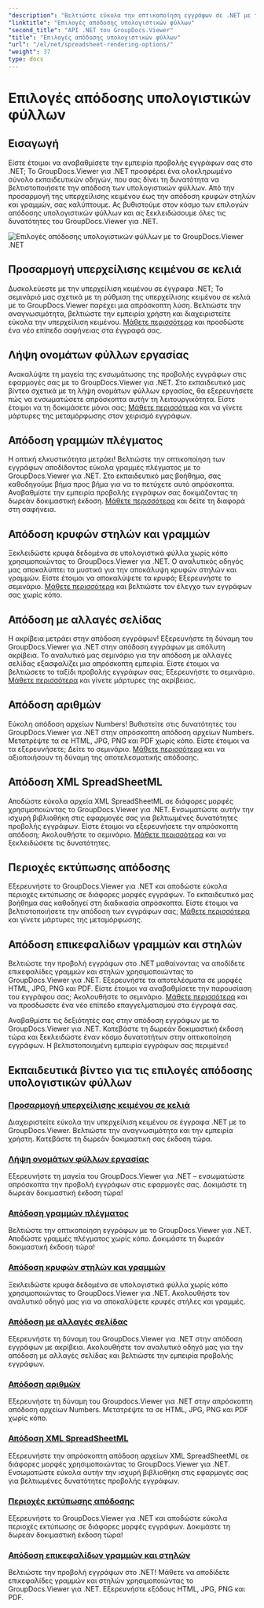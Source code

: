 ```yaml
---
"description": "Βελτιώστε εύκολα την οπτικοποίηση εγγράφων σε .NET με τα εκπαιδευτικά βίντεο GroupDocs.Viewer. Μάθετε να προσαρμόζετε την υπερχείλιση κειμένου, να αποδίδετε γραμμές πλέγματος και πολλά άλλα."
"linktitle": "Επιλογές απόδοσης υπολογιστικών φύλλων"
"second_title": "API .NET του GroupDocs.Viewer"
"title": "Επιλογές απόδοσης υπολογιστικών φύλλων"
"url": "/el/net/spreadsheet-rendering-options/"
"weight": 37
type: docs
---
```

# Επιλογές απόδοσης υπολογιστικών φύλλων

## Εισαγωγή

Είστε έτοιμοι να αναβαθμίσετε την εμπειρία προβολής εγγράφων σας στο .NET; Το GroupDocs.Viewer για .NET προσφέρει ένα ολοκληρωμένο σύνολο εκπαιδευτικών οδηγών, που σας δίνει τη δυνατότητα να βελτιστοποιήσετε την απόδοση των υπολογιστικών φύλλων. Από την προσαρμογή της υπερχείλισης κειμένου έως την απόδοση κρυφών στηλών και γραμμών, σας καλύπτουμε. Ας βυθιστούμε στον κόσμο των επιλογών απόδοσης υπολογιστικών φύλλων και ας ξεκλειδώσουμε όλες τις δυνατότητες του GroupDocs.Viewer για .NET.

![Επιλογές απόδοσης υπολογιστικών φύλλων με το GroupDocs.Viewer .NET](/viewer/spreadsheet-rendering-options/image.png)

## Προσαρμογή υπερχείλισης κειμένου σε κελιά

Δυσκολεύεστε με την υπερχείλιση κειμένου σε έγγραφα .NET; Το σεμινάριό μας σχετικά με τη ρύθμιση της υπερχείλισης κειμένου σε κελιά με το GroupDocs.Viewer παρέχει μια απρόσκοπτη λύση. Βελτιώστε την αναγνωσιμότητα, βελτιώστε την εμπειρία χρήστη και διαχειριστείτε εύκολα την υπερχείλιση κειμένου. [Μάθετε περισσότερα](./adjust-text-overflow-cells/) και προσδώστε ένα νέο επίπεδο σαφήνειας στα έγγραφά σας.

## Λήψη ονομάτων φύλλων εργασίας

Ανακαλύψτε τη μαγεία της ενσωμάτωσης της προβολής εγγράφων στις εφαρμογές σας με το GroupDocs.Viewer για .NET. Στο εκπαιδευτικό μας βίντεο σχετικά με τη λήψη ονομάτων φύλλων εργασίας, θα εξερευνήσετε πώς να ενσωματώσετε απρόσκοπτα αυτήν τη λειτουργικότητα. Είστε έτοιμοι να τη δοκιμάσετε μόνοι σας; [Μάθετε περισσότερα](./get-worksheets-names/) και να γίνετε μάρτυρες της μεταμόρφωσης στον χειρισμό εγγράφων.

## Απόδοση γραμμών πλέγματος

Η οπτική ελκυστικότητα μετράει! Βελτιώστε την οπτικοποίηση των εγγράφων αποδίδοντας εύκολα γραμμές πλέγματος με το GroupDocs.Viewer για .NET. Στο εκπαιδευτικό μας βοήθημα, σας καθοδηγούμε βήμα προς βήμα για να το πετύχετε αυτό απρόσκοπτα. Αναβαθμίστε την εμπειρία προβολής εγγράφων σας δοκιμάζοντας τη δωρεάν δοκιμαστική έκδοση. [Μάθετε περισσότερα](./render-grid-lines/) και δείτε τη διαφορά στη σαφήνεια.

## Απόδοση κρυφών στηλών και γραμμών

Ξεκλειδώστε κρυφά δεδομένα σε υπολογιστικά φύλλα χωρίς κόπο χρησιμοποιώντας το GroupDocs.Viewer για .NET. Ο αναλυτικός οδηγός μας αποκαλύπτει τα μυστικά για την αποκάλυψη κρυφών στηλών και γραμμών. Είστε έτοιμοι να αποκαλύψετε τα κρυφά; Εξερευνήστε το σεμινάριο. [Μάθετε περισσότερα](./render-hidden-columns-rows/) και βελτιώστε τον έλεγχο των εγγράφων σας χωρίς κόπο.

## Απόδοση με αλλαγές σελίδας

Η ακρίβεια μετράει στην απόδοση εγγράφων! Εξερευνήστε τη δύναμη του GroupDocs.Viewer για .NET στην απόδοση εγγράφων με απόλυτη ακρίβεια. Το αναλυτικό μας σεμινάριο για την απόδοση με αλλαγές σελίδας εξασφαλίζει μια απρόσκοπτη εμπειρία. Είστε έτοιμοι να βελτιώσετε το ταξίδι προβολής εγγράφων σας; Εξερευνήστε το σεμινάριο. [Μάθετε περισσότερα](./rendering-by-page-breaks/) και γίνετε μάρτυρες της ακρίβειας.

## Απόδοση αριθμών

Εύκολη απόδοση αρχείων Numbers! Βυθιστείτε στις δυνατότητες του GroupDocs.Viewer για .NET στην απρόσκοπτη απόδοση αρχείων Numbers. Μετατρέψτε τα σε HTML, JPG, PNG και PDF χωρίς κόπο. Είστε έτοιμοι να τα εξερευνήσετε; Δείτε το σεμινάριο. [Μάθετε περισσότερα](./rendering-numbers/) και να αξιοποιήσουν τη δύναμη της αποτελεσματικής απόδοσης.

## Απόδοση XML SpreadSheetML

Αποδώστε εύκολα αρχεία XML SpreadSheetML σε διάφορες μορφές χρησιμοποιώντας το GroupDocs.Viewer για .NET. Ενσωματώστε αυτήν την ισχυρή βιβλιοθήκη στις εφαρμογές σας για βελτιωμένες δυνατότητες προβολής εγγράφων. Είστε έτοιμοι να εξερευνήσετε την απρόσκοπτη απόδοση; Ακολουθήστε το σεμινάριο. [Μάθετε περισσότερα](./rendering-xml-spreadsheetml/) και να ξεκλειδώσετε τις δυνατότητες.

## Περιοχές εκτύπωσης απόδοσης

Εξερευνήστε το GroupDocs.Viewer για .NET και αποδώστε εύκολα περιοχές εκτύπωσης σε διάφορες μορφές εγγράφων. Το εκπαιδευτικό μας βοήθημα σας καθοδηγεί στη διαδικασία απρόσκοπτα. Είστε έτοιμοι να βελτιστοποιήσετε την απόδοση των εγγράφων σας; [Μάθετε περισσότερα](./render-print-areas/) και γίνετε μάρτυρες της μεταμόρφωσης.

## Απόδοση επικεφαλίδων γραμμών και στηλών

Βελτιώστε την προβολή εγγράφων στο .NET μαθαίνοντας να αποδίδετε επικεφαλίδες γραμμών και στηλών χρησιμοποιώντας το GroupDocs.Viewer για .NET. Εξερευνήστε τα αποτελέσματα σε μορφές HTML, JPG, PNG και PDF. Είστε έτοιμοι να αναβαθμίσετε την παρουσίαση του εγγράφου σας; Ακολουθήστε το σεμινάριο. [Μάθετε περισσότερα](./render-row-column-headings/) και να προσδώσετε ένα νέο επίπεδο επαγγελματισμού στα έγγραφά σας.

Αναβαθμίστε τις δεξιότητές σας στην απόδοση εγγράφων με το GroupDocs.Viewer για .NET. Κατεβάστε τη δωρεάν δοκιμαστική έκδοση τώρα και ξεκλειδώστε έναν κόσμο δυνατοτήτων στην οπτικοποίηση εγγράφων. Η βελτιστοποιημένη εμπειρία εγγράφων σας περιμένει!
## Εκπαιδευτικά βίντεο για τις επιλογές απόδοσης υπολογιστικών φύλλων
### [Προσαρμογή υπερχείλισης κειμένου σε κελιά](./adjust-text-overflow-cells/)
Διαχειριστείτε εύκολα την υπερχείλιση κειμένου σε έγγραφα .NET με το GroupDocs.Viewer. Βελτιώστε την αναγνωσιμότητα και την εμπειρία χρήστη. Κατεβάστε τη δωρεάν δοκιμαστική σας έκδοση τώρα.
### [Λήψη ονομάτων φύλλων εργασίας](./get-worksheets-names/)
Εξερευνήστε τη μαγεία του GroupDocs.Viewer για .NET – ενσωματώστε απρόσκοπτα την προβολή εγγράφων στις εφαρμογές σας. Δοκιμάστε τη δωρεάν δοκιμαστική έκδοση τώρα!
### [Απόδοση γραμμών πλέγματος](./render-grid-lines/)
Βελτιώστε την οπτικοποίηση εγγράφων με το GroupDocs.Viewer για .NET. Αποδώστε γραμμές πλέγματος χωρίς κόπο. Δοκιμάστε τη δωρεάν δοκιμαστική έκδοση τώρα!
### [Απόδοση κρυφών στηλών και γραμμών](./render-hidden-columns-rows/)
Ξεκλειδώστε κρυφά δεδομένα σε υπολογιστικά φύλλα χωρίς κόπο χρησιμοποιώντας το GroupDocs.Viewer για .NET. Ακολουθήστε τον αναλυτικό οδηγό μας για να αποκαλύψετε κρυφές στήλες και γραμμές.
### [Απόδοση με αλλαγές σελίδας](./rendering-by-page-breaks/)
Εξερευνήστε τη δύναμη του GroupDocs.Viewer για .NET στην απόδοση εγγράφων με ακρίβεια. Ακολουθήστε τον αναλυτικό οδηγό μας για την απόδοση με αλλαγές σελίδας και βελτιώστε την εμπειρία προβολής εγγράφων.
### [Απόδοση αριθμών](./rendering-numbers/)
Εξερευνήστε τη δύναμη του Groupdocs.Viewer για .NET στην απρόσκοπτη απόδοση αρχείων Numbers. Μετατρέψτε τα σε HTML, JPG, PNG και PDF χωρίς κόπο.
### [Απόδοση XML SpreadSheetML](./rendering-xml-spreadsheetml/)
Εξερευνήστε την απρόσκοπτη απόδοση αρχείων XML SpreadSheetML σε διάφορες μορφές χρησιμοποιώντας το GroupDocs.Viewer για .NET. Ενσωματώστε εύκολα αυτήν την ισχυρή βιβλιοθήκη στις εφαρμογές σας για βελτιωμένες δυνατότητες προβολής εγγράφων.
### [Περιοχές εκτύπωσης απόδοσης](./render-print-areas/)
Εξερευνήστε το GroupDocs.Viewer για .NET και αποδώστε εύκολα περιοχές εκτύπωσης σε διάφορες μορφές εγγράφων. Δοκιμάστε τη δωρεάν δοκιμαστική έκδοση τώρα!
### [Απόδοση επικεφαλίδων γραμμών και στηλών](./render-row-column-headings/)
Βελτιώστε την προβολή εγγράφων στο .NET! Μάθετε να αποδίδετε επικεφαλίδες γραμμών και στηλών χρησιμοποιώντας το GroupDocs.Viewer για .NET. Εξερευνήστε εξόδους HTML, JPG, PNG και PDF.